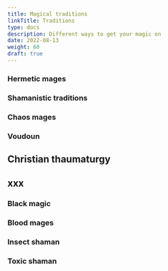 ```yaml
---
title: Magical traditions
linkTitle: Traditions
type: docs
description: Different ways to get your magic on
date: 2022-08-13
weight: 60
draft: true
---
```




### Hermetic mages

### Shamanistic traditions

### Chaos mages

### Voudoun

## Christian thaumaturgy

## xxx

### Black magic

### Blood mages

### Insect shaman

### Toxic shaman